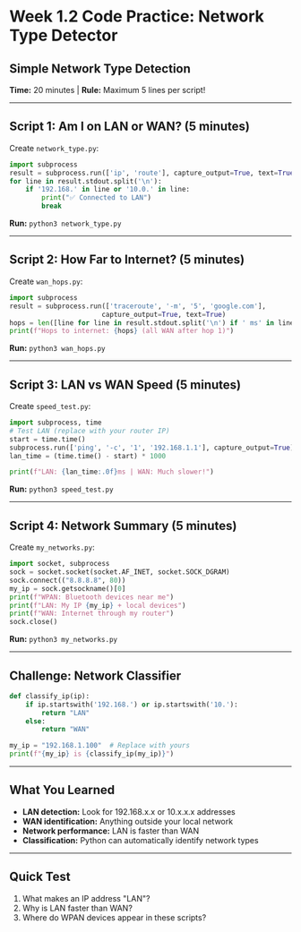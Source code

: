# Week 1.2 Code Practice: Network Type Detector

## Simple Network Type Detection
**Time:** 20 minutes | **Rule:** Maximum 5 lines per script!

---

## Script 1: Am I on LAN or WAN? (5 minutes)

Create `network_type.py`:

```python
import subprocess
result = subprocess.run(['ip', 'route'], capture_output=True, text=True)
for line in result.stdout.split('\n'):
    if '192.168.' in line or '10.0.' in line:
        print("✅ Connected to LAN")
        break
```

**Run:** `python3 network_type.py`

---

## Script 2: How Far to Internet? (5 minutes)

Create `wan_hops.py`:

```python
import subprocess
result = subprocess.run(['traceroute', '-m', '5', 'google.com'], 
                       capture_output=True, text=True)
hops = len([line for line in result.stdout.split('\n') if ' ms' in line])
print(f"Hops to internet: {hops} (all WAN after hop 1)")
```

**Run:** `python3 wan_hops.py`

---

## Script 3: LAN vs WAN Speed (5 minutes)

Create `speed_test.py`:

```python
import subprocess, time
# Test LAN (replace with your router IP)
start = time.time()
subprocess.run(['ping', '-c', '1', '192.168.1.1'], capture_output=True)
lan_time = (time.time() - start) * 1000

print(f"LAN: {lan_time:.0f}ms | WAN: Much slower!")
```

**Run:** `python3 speed_test.py`

---

## Script 4: Network Summary (5 minutes)

Create `my_networks.py`:

```python
import socket, subprocess
sock = socket.socket(socket.AF_INET, socket.SOCK_DGRAM)
sock.connect(("8.8.8.8", 80))
my_ip = sock.getsockname()[0]
print(f"WPAN: Bluetooth devices near me")
print(f"LAN: My IP {my_ip} + local devices") 
print(f"WAN: Internet through my router")
sock.close()
```

**Run:** `python3 my_networks.py`

---

## Challenge: Network Classifier

```python
def classify_ip(ip):
    if ip.startswith('192.168.') or ip.startswith('10.'):
        return "LAN"
    else:
        return "WAN"

my_ip = "192.168.1.100"  # Replace with yours
print(f"{my_ip} is {classify_ip(my_ip)}")
```

---

## What You Learned
- **LAN detection:** Look for 192.168.x.x or 10.x.x.x addresses
- **WAN identification:** Anything outside your local network
- **Network performance:** LAN is faster than WAN
- **Classification:** Python can automatically identify network types

---

## Quick Test
1. What makes an IP address "LAN"?
2. Why is LAN faster than WAN?
3. Where do WPAN devices appear in these scripts?
